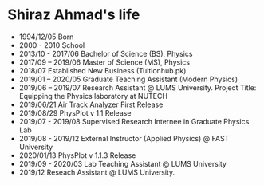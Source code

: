 Shiraz Ahmad's life
===============

- 1994/12/05 Born
- 2000 - 2010 School
- 2013/10 - 2017/06 Bachelor of Science (BS), Physics
- 2017/09 – 2019/06 Master of Science (MS), Physics
- 2018/07 Established New Business (Tuitionhub.pk)
- 2019/01 – 2020/05 Graduate Teaching Assistant (Modern Physics)
- 2019/06 – 2019/07 Research Assistant @ LUMS University. Project Title: Equipping the Physics laboratory at NUTECH
- 2019/06/21 Air Track Analyzer First Release
- 2019/08/29 PhysPlot v 1.1 Release
- 2019/07 - 2019/08 Supervised Research Internee in Graduate Physics Lab
- 2019/08 - 2019/12 External Instructor (Applied Physics) @ FAST University
- 2020/01/13 PhysPlot v 1.1.3 Release
- 2019/09 - 2020/03 Lab Teaching Assistant @ LUMS University
- 2019/12 Reseach Assistant @ LUMS University.
